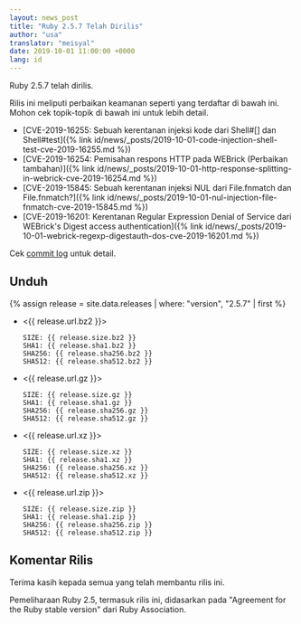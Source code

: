 ```yaml
---
layout: news_post
title: "Ruby 2.5.7 Telah Dirilis"
author: "usa"
translator: "meisyal"
date: 2019-10-01 11:00:00 +0000
lang: id
---
```


Ruby 2.5.7 telah dirilis.

Rilis ini meliputi perbaikan keamanan seperti yang terdaftar di bawah ini.
Mohon cek topik-topik di bawah ini untuk lebih detail.

* [CVE-2019-16255: Sebuah kerentanan injeksi kode dari Shell#[] dan Shell#test]({% link id/news/_posts/2019-10-01-code-injection-shell-test-cve-2019-16255.md %})
* [CVE-2019-16254: Pemisahan respons HTTP pada WEBrick (Perbaikan tambahan)]({% link id/news/_posts/2019-10-01-http-response-splitting-in-webrick-cve-2019-16254.md %})
* [CVE-2019-15845: Sebuah kerentanan injeksi NUL dari File.fnmatch dan File.fnmatch?]({% link id/news/_posts/2019-10-01-nul-injection-file-fnmatch-cve-2019-15845.md %})
* [CVE-2019-16201: Kerentanan Regular Expression Denial of Service dari WEBrick's Digest access authentication]({% link id/news/_posts/2019-10-01-webrick-regexp-digestauth-dos-cve-2019-16201.md %})

Cek [commit log](https://github.com/ruby/ruby/compare/v2_5_6...v2_5_7) untuk
detail.

## Unduh

{% assign release = site.data.releases | where: "version", "2.5.7" | first %}

* <{{ release.url.bz2 }}>

      SIZE: {{ release.size.bz2 }}
      SHA1: {{ release.sha1.bz2 }}
      SHA256: {{ release.sha256.bz2 }}
      SHA512: {{ release.sha512.bz2 }}

* <{{ release.url.gz }}>

      SIZE: {{ release.size.gz }}
      SHA1: {{ release.sha1.gz }}
      SHA256: {{ release.sha256.gz }}
      SHA512: {{ release.sha512.gz }}

* <{{ release.url.xz }}>

      SIZE: {{ release.size.xz }}
      SHA1: {{ release.sha1.xz }}
      SHA256: {{ release.sha256.xz }}
      SHA512: {{ release.sha512.xz }}

* <{{ release.url.zip }}>

      SIZE: {{ release.size.zip }}
      SHA1: {{ release.sha1.zip }}
      SHA256: {{ release.sha256.zip }}
      SHA512: {{ release.sha512.zip }}

## Komentar Rilis

Terima kasih kepada semua yang telah membantu rilis ini.

Pemeliharaan Ruby 2.5, termasuk rilis ini, didasarkan pada "Agreement for the
Ruby stable version" dari Ruby Association.
